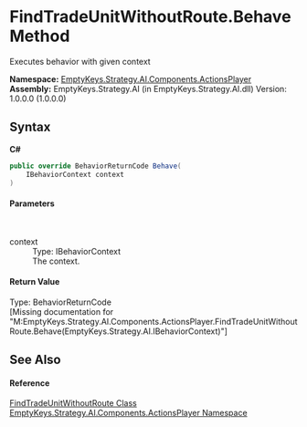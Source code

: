 # FindTradeUnitWithoutRoute.Behave Method 
 

Executes behavior with given context

**Namespace:**&nbsp;<a href="N_EmptyKeys_Strategy_AI_Components_ActionsPlayer">EmptyKeys.Strategy.AI.Components.ActionsPlayer</a><br />**Assembly:**&nbsp;EmptyKeys.Strategy.AI (in EmptyKeys.Strategy.AI.dll) Version: 1.0.0.0 (1.0.0.0)

## Syntax

**C#**<br />
``` C#
public override BehaviorReturnCode Behave(
	IBehaviorContext context
)
```


#### Parameters
&nbsp;<dl><dt>context</dt><dd>Type: IBehaviorContext<br />The context.</dd></dl>

#### Return Value
Type: BehaviorReturnCode<br />\[Missing <returns> documentation for "M:EmptyKeys.Strategy.AI.Components.ActionsPlayer.FindTradeUnitWithoutRoute.Behave(EmptyKeys.Strategy.AI.IBehaviorContext)"\]

## See Also


#### Reference
<a href="T_EmptyKeys_Strategy_AI_Components_ActionsPlayer_FindTradeUnitWithoutRoute">FindTradeUnitWithoutRoute Class</a><br /><a href="N_EmptyKeys_Strategy_AI_Components_ActionsPlayer">EmptyKeys.Strategy.AI.Components.ActionsPlayer Namespace</a><br />